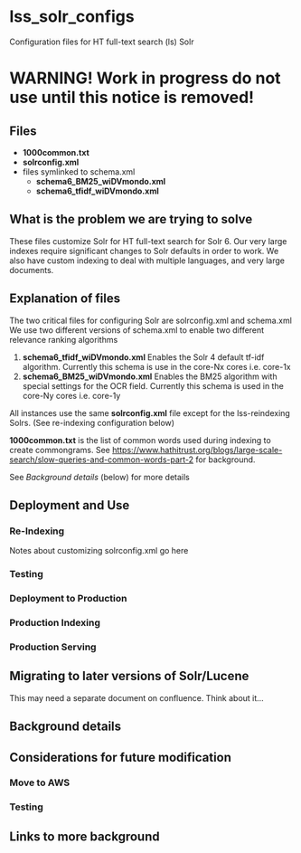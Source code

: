 # lss_solr_configs
Configuration files for HT full-text search (ls) Solr

# WARNING!  Work in progress do not use until this notice is removed!


## Files

* **1000common.txt**
* **solrconfig.xml**
* files symlinked to schema.xml
  * **schema6_BM25_wiDVmondo.xml**
  * **schema6_tfidf_wiDVmondo.xml**



## What is the problem we are trying to solve

These files customize Solr for HT full-text search for Solr 6. Our very large indexes require significant changes to Solr defaults in order to work.  We also have custom indexing to deal with multiple languages, and very large documents.

## Explanation of files

The two critical files for configuring Solr are solrconfig.xml and schema.xml
We use two different versions of schema.xml to enable two different relevance ranking algorithms

1. **schema6_tfidf_wiDVmondo.xml** Enables the Solr 4 default tf-idf algorithm.
   Currently this schema is use in the core-Nx cores i.e. core-1x
2. **schema6_BM25_wiDVmondo.xml** Enables the BM25 algorithm with special settings for the OCR field.
   Currently this schema is used in the core-Ny cores i.e. core-1y

All instances use the same **solrconfig.xml** file except for the lss-reindexing Solrs.  (See re-indexing configuration below)


**1000common.txt** is the list of common words used during indexing to create commongrams.  See https://www.hathitrust.org/blogs/large-scale-search/slow-queries-and-common-words-part-2 for background.



See *Background details* (below) for more details

## Deployment and Use

### Re-Indexing

Notes about customizing solrconfig.xml go here
### Testing
### Deployment to Production
### Production Indexing
### Production Serving


## Migrating to later versions of Solr/Lucene
This may need a separate document on confluence.  Think about it...

## Background details

## Considerations for future modification

### Move to AWS


### Testing


## Links to more background
